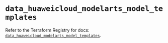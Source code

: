 # `data_huaweicloud_modelarts_model_templates`

Refer to the Terraform Registry for docs: [`data_huaweicloud_modelarts_model_templates`](https://registry.terraform.io/providers/huaweicloud/huaweicloud/1.71.1/docs/data-sources/modelarts_model_templates).
